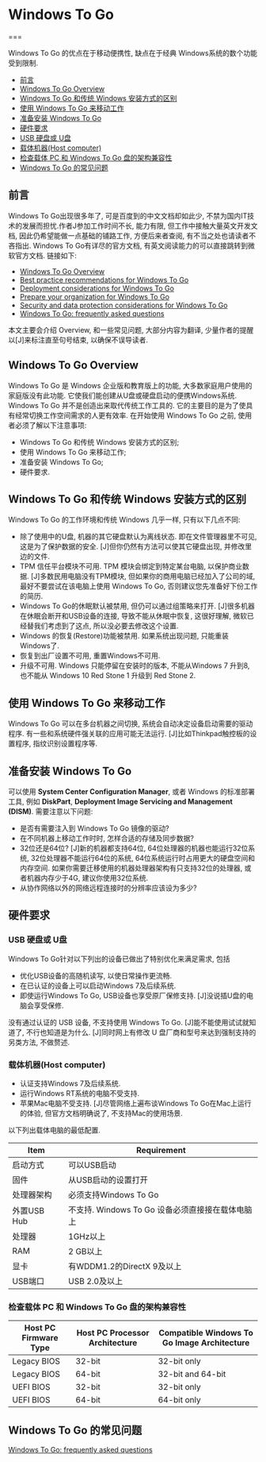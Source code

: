 # Windows To Go
===

Windows To Go 的优点在于移动便携性, 缺点在于经典 Windows系统的数个功能受到限制.

<!-- @import "[TOC]" {cmd="toc" depthFrom=1 depthTo=6 orderedList=false} -->

<!-- code_chunk_output -->

* [前言](#前言)
* [Windows To Go Overview](#windows-to-go-overview)
* [Windows To Go 和传统 Windows 安装方式的区别](#windows-to-go-和传统-windows-安装方式的区别)
* [使用 Windows To Go 来移动工作](#使用-windows-to-go-来移动工作)
* [准备安装 Windows To Go](#准备安装-windows-to-go)
* [硬件要求](#硬件要求)
* [USB 硬盘或 U盘](#usb-硬盘或-u盘)
* [载体机器(Host computer)](#载体机器host-computer)
* [检查载体 PC 和 Windows To Go 盘的架构兼容性](#检查载体-pc-和-windows-to-go-盘的架构兼容性)
* [Windows To Go 的常见问题](#windows-to-go-的常见问题)

<!-- /code_chunk_output -->

## 前言

Windows To Go出现很多年了, 可是百度到的中文文档却如此少, 不禁为国内IT技术的发展而担忧.作者J参加工作时间不长, 能力有限, 但工作中接触大量英文开发文档, 因此仍希望能做一点基础的铺路工作, 方便后来者查阅, 有不当之处也请读者不吝指出. Windows To Go有详尽的官方文档, 有英文阅读能力的可以直接跳转到微软官方文档. 链接如下:

* [Windows To Go Overview](https://docs.microsoft.com/zh-cn/windows/deployment/planning/windows-to-go-overview)
* [Best practice recommendations for Windows To Go](https://docs.microsoft.com/zh-cn/windows/deployment/planning/best-practice-recommendations-for-windows-to-go)
* [Deployment considerations for Windows To Go](https://docs.microsoft.com/zh-cn/windows/deployment/planning/deployment-considerations-for-windows-to-go)
* [Prepare your organization for Windows To Go](https://docs.microsoft.com/zh-cn/windows/deployment/planning/prepare-your-organization-for-windows-to-go)
* [Security and data protection considerations for Windows To Go](https://docs.microsoft.com/zh-cn/windows/deployment/planning/security-and-data-protection-considerations-for-windows-to-go)
* [Windows To Go: frequently asked questions](https://docs.microsoft.com/zh-cn/windows/deployment/planning/windows-to-go-frequently-asked-questions)

本文主要会介绍 Overview, 和一些常见问题, 大部分内容为翻译, 少量作者的提醒以[J]来标注直至句号结束, 以确保不误导读者.

<!--more-->

## Windows To Go Overview

Windows To Go 是 Windows 企业版和教育版上的功能, 大多数家庭用户使用的家庭版没有此功能. 它使我们能创建从U盘或硬盘启动的便携Windows系统. Windows To Go 并不是创造出来取代传统工作工具的. 它的主要目的是为了使具有经常切换工作空间需求的人更有效率. 在开始使用 Windows To Go 之前, 使用者必须了解以下注意事项:

* Windows To Go 和传统 Windows 安装方式的区别;
* 使用 Windows To Go 来移动工作;
* 准备安装 Windows To Go;
* 硬件要求.

## Windows To Go 和传统 Windows 安装方式的区别

Windows To Go 的工作环境和传统 Windows 几乎一样, 只有以下几点不同:

* 除了使用中的U盘, 机器的其它硬盘默认为离线状态. 即在文件管理器里不可见, 这是为了保护数据的安全. [J]但你仍然有方法可以使其它硬盘出现, 并修改里边的文件.
* TPM 信任平台模块不可用. TPM 模块会绑定到特定某台电脑, 以保护商业数据. [J]多数民用电脑没有TPM模块, 但如果你的商用电脑已经加入了公司的域, 最好不要尝试在该电脑上使用 Windows To Go, 否则建议您先准备好下份工作的简历.
* Windows To Go的休眠默认被禁用, 但仍可以通过组策略来打开. [J]很多机器在休眠会断开和USB设备的连接, 导致不能从休眠中恢复, 这很好理解, 微软已经替我们考虑到了这点, 所以没必要去修改这个设置.
* Windows 的恢复(Restore)功能被禁用. 如果系统出现问题, 只能重装Windows了.
* 恢复到出厂设置不可用, 重置Windows不可用.
* 升级不可用. Windows 只能停留在安装时的版本, 不能从Windows 7 升到8, 也不能从 Windows 10 Red Stone 1 升级到 Red Stone 2.

## 使用 Windows To Go 来移动工作

Windows To Go 可以在多台机器之间切换, 系统会自动决定设备启动需要的驱动程序. 有一些和系统硬件强关联的应用可能无法运行. [J]比如Thinkpad触控板的设置程序, 指纹识别设置程序等.

## 准备安装 Windows To Go

可以使用 **System Center Configuration Manager**, 或者 Windows 的标准部署工具, 例如 **DiskPart**, **Deployment Image Servicing and Management (DISM)**. 需要注意以下问题:

* 是否有需要注入到 Windows To Go 镜像的驱动?
* 在不同机器上移动工作时时, 怎样合适的存储及同步数据?
* 32位还是64位? [J]新的机器都支持64位, 64位处理器的机器也能运行32位系统, 32位处理器不能运行64位的系统, 64位系统运行时占用更大的硬盘空间和内存空间. 如果你需要迁移使用的机器处理器架构有只支持32位的处理器, 或者机器内存少于4G, 建议你使用32位系统.
* 从协作网络以外的网络远程连接时的分辨率应该设为多少?

## 硬件要求

### USB 硬盘或 U盘

Windows To Go针对以下列出的设备已做出了特别优化来满足需求, 包括

* 优化USB设备的高随机读写, 以使日常操作更流畅.
* 在已认证的设备上可以启动Windows 7及后续系统.
* 即使运行Windows To Go, USB设备也享受原厂保修支持. [J]没说插U盘的电脑会享受保修.

没有通过认证的 USB 设备, 不支持使用 Windows To Go. [J]能不能使用试试就知道了, 不行也知道是为什么. [J]同时网上有修改 U 盘厂商和型号来达到强制支持的另类方法, 不做赘述.

### 载体机器(Host computer)

* 认证支持Windows 7及后续系统.
* 运行Windows RT系统的电脑不受支持.
* 苹果Mac电脑不受支持. [J]尽管网络上遍布谈Windows To Go在Mac上运行的体验, 但官方文档明确说了, 不支持Mac的使用场景.

以下列出载体电脑的最低配置.

|Item|Requirement|
|-----|-----|
|启动方式|可以USB启动|
|固件|从USB启动的设置打开|
|处理器架构|必须支持Windows To Go|
|外置USB Hub|不支持. Windows To Go 设备必须直接接在载体电脑上|
|处理器|1GHz以上|
|RAM|2 GB以上|
|显卡|有WDDM1.2的DirectX 9及以上|
|USB端口| USB 2.0及以上|

### 检查载体 PC 和 Windows To Go 盘的架构兼容性

|Host PC Firmware Type|Host PC Processor Architecture|Compatible Windows To Go Image Architecture|
|---|---|---|
|Legacy BIOS|32-bit|32-bit only|
|Legacy BIOS|64-bit|32-bit and 64-bit|
|UEFI BIOS|32-bit|32-bit only|
|UEFI BIOS|64-bit|64-bit only|

## Windows To Go 的常见问题

[Windows To Go: frequently asked questions](https://docs.microsoft.com/zh-cn/windows/deployment/planning/windows-to-go-frequently-asked-questions)